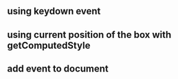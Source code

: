 ## using keydown event 
## using current position of the box with getComputedStyle
## add event to document 
